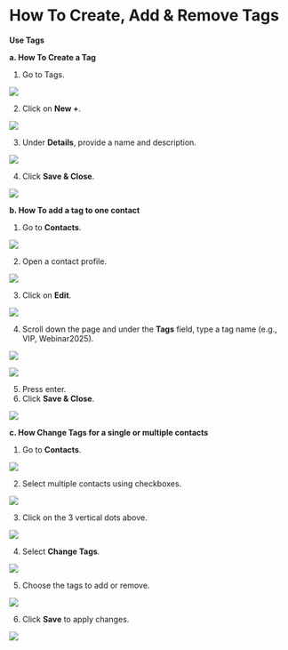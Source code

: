 # How To Create, Add & Remove Tags

**Use Tags**

**a. How To Create a Tag**

1. Go to Tags.

![](https://3790142297-files.gitbook.io/~/files/v0/b/gitbook-x-prod.appspot.com/o/spaces%2FJbWd8kIN0U4a2HVR5aA6%2Fuploads%2FVYa2ccE72wrKeqUupALT%2F0.png?alt=media)

2. Click on **New +**.

![](https://3790142297-files.gitbook.io/~/files/v0/b/gitbook-x-prod.appspot.com/o/spaces%2FJbWd8kIN0U4a2HVR5aA6%2Fuploads%2FbAJgPIcbuVW6DjMdLgOo%2F1.png?alt=media)

3. Under **Details**, provide a name and description.

![](https://3790142297-files.gitbook.io/~/files/v0/b/gitbook-x-prod.appspot.com/o/spaces%2FJbWd8kIN0U4a2HVR5aA6%2Fuploads%2F8pZv8p0AljFdOCtZef4L%2F2.png?alt=media)

4. Click **Save & Close**.

![](https://3790142297-files.gitbook.io/~/files/v0/b/gitbook-x-prod.appspot.com/o/spaces%2FJbWd8kIN0U4a2HVR5aA6%2Fuploads%2Fs7CmKuPNhEzxJVGlf2CN%2F3.png?alt=media)







**b. How To add a tag to one contact**

1. Go to **Contacts**.

![](https://3790142297-files.gitbook.io/~/files/v0/b/gitbook-x-prod.appspot.com/o/spaces%2FJbWd8kIN0U4a2HVR5aA6%2Fuploads%2F8ttphnjUOTVq7LrZMash%2F4.png?alt=media)

2. Open a contact profile.

![](https://3790142297-files.gitbook.io/~/files/v0/b/gitbook-x-prod.appspot.com/o/spaces%2FJbWd8kIN0U4a2HVR5aA6%2Fuploads%2FXKOVMAzM97pAMXDsm2Dy%2F5.png?alt=media)

3. Click on **Edit**.

![](https://3790142297-files.gitbook.io/~/files/v0/b/gitbook-x-prod.appspot.com/o/spaces%2FJbWd8kIN0U4a2HVR5aA6%2Fuploads%2FtF8j8szAMwG3tJ0uvCsl%2F6.png?alt=media)

4. Scroll down the page and under the **Tags** field, type a tag name (e.g., VIP, Webinar2025).

![](https://3790142297-files.gitbook.io/~/files/v0/b/gitbook-x-prod.appspot.com/o/spaces%2FJbWd8kIN0U4a2HVR5aA6%2Fuploads%2FaFaIAGIuWKLFH0vaBhrZ%2F7.png?alt=media)

![](https://3790142297-files.gitbook.io/~/files/v0/b/gitbook-x-prod.appspot.com/o/spaces%2FJbWd8kIN0U4a2HVR5aA6%2Fuploads%2Fha4ZA6Tf5x2aV5P9liBP%2F8.png?alt=media)

5. Press enter.
6. Click **Save & Close**.

![](https://3790142297-files.gitbook.io/~/files/v0/b/gitbook-x-prod.appspot.com/o/spaces%2FJbWd8kIN0U4a2HVR5aA6%2Fuploads%2Fy4sLedqA6aWUNGr2vG23%2F9.png?alt=media)







**c. How Change Tags for a single or multiple contacts**

1. Go to **Contacts**.

![](https://3790142297-files.gitbook.io/~/files/v0/b/gitbook-x-prod.appspot.com/o/spaces%2FJbWd8kIN0U4a2HVR5aA6%2Fuploads%2FewpYbEDgohvuAYf0vi03%2F10.png?alt=media)

2. Select multiple contacts using checkboxes.

![](https://3790142297-files.gitbook.io/~/files/v0/b/gitbook-x-prod.appspot.com/o/spaces%2FJbWd8kIN0U4a2HVR5aA6%2Fuploads%2F8Em2Fjx9WaLUd8iWpr3f%2F11.png?alt=media)

3. Click on the 3 vertical dots above.

![](https://3790142297-files.gitbook.io/~/files/v0/b/gitbook-x-prod.appspot.com/o/spaces%2FJbWd8kIN0U4a2HVR5aA6%2Fuploads%2FxHJ1hY2YnrgraOztIIcn%2F12.png?alt=media)

4. Select **Change Tags**.

![](https://3790142297-files.gitbook.io/~/files/v0/b/gitbook-x-prod.appspot.com/o/spaces%2FJbWd8kIN0U4a2HVR5aA6%2Fuploads%2FvOFXuSx1731MCkr0Yu2a%2F13.png?alt=media)



5. Choose the tags to add or remove.

![](https://3790142297-files.gitbook.io/~/files/v0/b/gitbook-x-prod.appspot.com/o/spaces%2FJbWd8kIN0U4a2HVR5aA6%2Fuploads%2FIs4fIh5IAhEV7o0Nu7yz%2F14.png?alt=media)

6. Click **Save** to apply changes.

![](https://3790142297-files.gitbook.io/~/files/v0/b/gitbook-x-prod.appspot.com/o/spaces%2FJbWd8kIN0U4a2HVR5aA6%2Fuploads%2FQiOL5UGdH5xVyNLOUa6K%2F15.png?alt=media)
